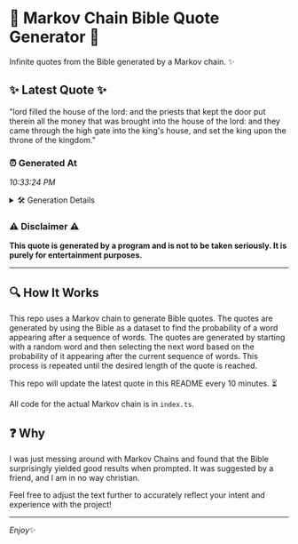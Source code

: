 # 📖 Markov Chain Bible Quote Generator 📖

Infinite quotes from the Bible generated by a Markov chain. ✨

## ✨ Latest Quote ✨
"lord filled the house of the lord: and the priests that kept the door put therein all the money that was brought into the house of the lord: and they came through the high gate into the king's house, and set the king upon the throne of the kingdom."

### ⏰ Generated At
*10:33:24 PM*

<details>
    <summary>🛠️ Generation Details</summary>
    <p>
        <strong>🌱 Seed:</strong> lord<br>
        <strong>🔄 Iterations:</strong> 48<br>
        <strong>📜 Context History:</strong><br>[ lord ]: filled<br>[ lord, filled ]: the<br>[ lord, filled, the ]: house<br>[ lord, filled, the, house ]: of<br>[ lord, filled, the, house, of ]: the<br>[ lord, filled, the, house, of, the ]: lord:<br>[ filled, the, house, of, the, lord: ]: and<br>[ the, house, of, the, lord:, and ]: the<br>[ house, of, the, lord:, and, the ]: priests<br>[ of, the, lord:, and, the, priests ]: that<br>[ the, lord:, and, the, priests, that ]: kept<br>[ lord:, and, the, priests, that, kept ]: the<br>[ and, the, priests, that, kept, the ]: door<br>[ the, priests, that, kept, the, door ]: put<br>[ priests, that, kept, the, door, put ]: therein<br>[ that, kept, the, door, put, therein ]: all<br>[ kept, the, door, put, therein, all ]: the<br>[ the, door, put, therein, all, the ]: money<br>[ door, put, therein, all, the, money ]: that<br>[ put, therein, all, the, money, that ]: was<br>[ therein, all, the, money, that, was ]: brought<br>[ all, the, money, that, was, brought ]: into<br>[ the, money, that, was, brought, into ]: the<br>[ money, that, was, brought, into, the ]: house<br>[ that, was, brought, into, the, house ]: of<br>[ was, brought, into, the, house, of ]: the<br>[ brought, into, the, house, of, the ]: lord:<br>[ into, the, house, of, the, lord: ]: and<br>[ the, house, of, the, lord:, and ]: they<br>[ house, of, the, lord:, and, they ]: came<br>[ of, the, lord:, and, they, came ]: through<br>[ the, lord:, and, they, came, through ]: the<br>[ lord:, and, they, came, through, the ]: high<br>[ and, they, came, through, the, high ]: gate<br>[ they, came, through, the, high, gate ]: into<br>[ came, through, the, high, gate, into ]: the<br>[ through, the, high, gate, into, the ]: king's<br>[ the, high, gate, into, the, king's ]: house,<br>[ high, gate, into, the, king's, house, ]: and<br>[ gate, into, the, king's, house,, and ]: set<br>[ into, the, king's, house,, and, set ]: the<br>[ the, king's, house,, and, set, the ]: king<br>[ king's, house,, and, set, the, king ]: upon<br>[ house,, and, set, the, king, upon ]: the<br>[ and, set, the, king, upon, the ]: throne<br>[ set, the, king, upon, the, throne ]: of<br>[ the, king, upon, the, throne, of ]: the<br>[ king, upon, the, throne, of, the ]: kingdom.<br>
    </p>
</details>

### ⚠️ Disclaimer ⚠️
**This quote is generated by a program and is not to be taken seriously. It is purely for entertainment purposes.**

---

## 🔍 How It Works

This repo uses a Markov chain to generate Bible quotes. The quotes are generated by using the Bible as a dataset to find the probability of a word appearing after a sequence of words. The quotes are generated by starting with a random word and then selecting the next word based on the probability of it appearing after the current sequence of words. This process is repeated until the desired length of the quote is reached.

This repo will update the latest quote in this README every 10 minutes. ⏳

All code for the actual Markov chain is in `index.ts`.

## ❓ Why

I was just messing around with Markov Chains and found that the Bible surprisingly yielded good results when prompted. 
It was suggested by a friend, and I am in no way christian.

Feel free to adjust the text further to accurately reflect your intent and experience with the project!

---

*Enjoy*✨
